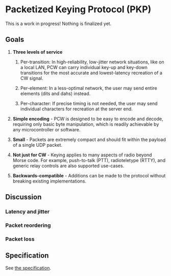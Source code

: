 # Packetized Keying Protocol (PKP)

This is a work in progress! Nothing is finalized yet.

## Goals

1. **Three levels of service**

   1. Per-transition: In high-reliability, low-jitter network situations, like on a local LAN, PCW can carry individual key-up and key-down transitions for the most accurate and lowest-latency recreation of a CW signal.

   2. Per-element: In a less-optimal network, the user may send entire elements (dits and dahs) instead.

   3. Per-character: If precise timing is not needed, the user may send individual characters for recreation at the server end.

2. **Simple encoding** - PCW is designed to be easy to encode and decode, requiring only basic byte manipulation, which is readily achievable by any microcontroller or software.

3. **Small** - Packets are extremely compact and should fit within the payload of a single UDP packet.

4. **Not just for CW** - Keying applies to many aspects of radio beyond Morse code. For example, push-to-talk (PTT), radioteletype (RTTY), and generic relay controls are also supported use-cases.

5. **Backwards-compatible** - Additions can be made to the protocol without breaking existing implementations.

## Discussion

### Latency and jitter

### Packet reordering

### Packet loss

## Specification

See [the specification](SPECIFICATION.md).
